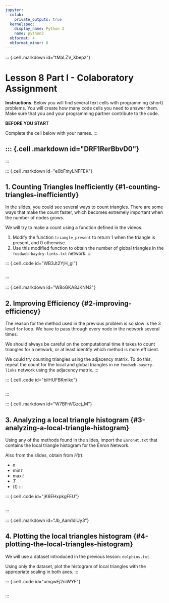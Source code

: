 ```yaml
---
jupyter:
  colab:
    private_outputs: true
  kernelspec:
    display_name: Python 3
    name: python3
  nbformat: 4
  nbformat_minor: 0
---
```


::: {.cell .markdown id="tMaLZV_Xbepz"}
# Lesson 8 Part I - Colaboratory Assignment

**Instructions**. Below you will find several text cells with
programming (short) problems. You will create how many code cells you
need to answer them. Make sure that you and your programming partner
contribute to the code.

**BEFORE YOU START**

Complete the cell below with your names.
:::

::: {.cell .markdown id="DRF1RerBbvD0"}
-   
:::

::: {.cell .markdown id="e0bFmyLNFFEK"}
## 1. Counting Triangles Inefficiently {#1-counting-triangles-inefficiently}

In the slides, you could see several ways to count triangles. There are
some ways that make the count faster, which becomes extremely important
when the number of nodes grows.

We will try to make a count using a function defined in the videos.

1.  Modify the function `triangle_present` to return 1 when the triangle
    is present, and 0 otherwise.
2.  Use this modified function to obtain the number of global triangles
    in the `foodweb-baydry-links.txt` network.
:::

::: {.cell .code id="WB3Jt2YjH_gl"}
``` {.python}
```
:::

::: {.cell .markdown id="W8oGKA8JKNN2"}
## 2. Improving Efficiency {#2-improving-efficiency}

The reason for the method used in the previous problem is so slow is the
3 level `for` loop. We have to pass through every node in the network
several times.

We should always be careful on the computational time it takes to count
triangles for a network, or at least identify which method is more
efficient.

We could try counting triangles using the adjacency matrix. To do this,
repeat the count for the local and global triangles in ne
`foodweb-baydry-links` network using the adjacency matrix.
:::

::: {.cell .code id="bilHUFBKmlkc"}
``` {.python}
```
:::

::: {.cell .markdown id="W7BFnVGzcj_M"}
## 3. Analyzing a local triangle histogram {#3-analyzing-a-local-triangle-histogram}

Using any of the methods found in the slides, import the `EnronHt.txt`
that contains the local triangle histogram for the Enron Network.

Also from the slides, obtain from $H(t)$:

-   $n$
-   $\min t$
-   $\max t$
-   $T$
-   $\langle t \rangle$
:::

::: {.cell .code id="jK6EHxpkgFEU"}
``` {.python}
```
:::

::: {.cell .markdown id="Jb_Aam1diUy3"}
## 4. Plotting the local triangles histogram {#4-plotting-the-local-triangles-histogram}

We will use a dataset introduced in the previous lesson: `dolphins.txt`.

Using only the dataset, plot the histogram of local triangles with the
appropriate scaling in both axes.
:::

::: {.cell .code id="umgwEj2niWYF"}
``` {.python}
```
:::
